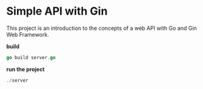 # Simple API with Gin

This project is an introduction to the concepts of a web API with Go and Gin Web Framework.

**build**

```go
go build server.go
```

**run the project**

```go
./server
```